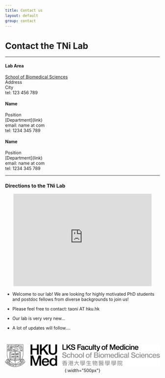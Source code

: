 ```yaml
---
title: Contact us
layout: default
group: contact
---
```


# Contact the TNi Lab


---
<div class="row" markdown="1">

<div class="col-md-4 col-ms-4">

#### Lab Area
  [School of Biomedical Sciences ](Link)<br>
  Address<br>
  City<br>
  tel: 123 456 789

</div>

<div class="col-md-4 col-ms-4">
  <h4> Name</h4>
  Position<br>
  [Department](link)<br>
  email: name at com<br>
  tel: 1234 345 789<br>
<!--   <h4>Ying Wang, Ph.D.</h4>
  Assistant Professor<br>
  [Department of Pharmacology](https://med.sustech.edu.cn/about/yxsz/id/44.html?lang=zh-cn)<br>
  [School of Medicine](https://med.sustech.edu.cn/index.html?lang=en-us)<br>
  South University of Science and Technology 
  Shenzhen, Zip Code xxx <br>
  email: xxxx (at) xxxx.edu.cn <br>
  tel: 123 456 789 -->
</div>

<div class="col-md-4 col-ms-4">

  <h4> Name</h4>
  Position<br>
  [Department](link)<br>
  email: name at com<br>
  tel: 1234 345 789<br>

</div>

</div>

---



<div class="row">



<div class="col-md-5 col-ms-5">

### Directions to the TNi Lab


<div align="center">
<!-- <iframe jsname="L5Fo6c" class="YMEQtf" style="justify-content: center;" sandbox="allow-scripts allow-popups allow-forms allow-same-origin allow-popups-to-escape-sandbox allow-downloads" aria-label="Map, Li Ka Shing Faculty of Medicine, The University of Hong Kong (HKUMed)" src="https://maps-api-ssl.google.com/maps?hl=en-US&amp;ll=22.267136,114.128507&amp;output=embed&amp;q=21+Sassoon+Rd,+Pok+Fu+Lam,+Hong+Kong+(Li+Ka+Shing+Faculty+of+Medicine,+The+University+of+Hong+Kong+(HKUMed))&amp;z=17" allowfullscreen="" frameborder="0"></iframe>
 -->

<iframe
  width="450"
  height="300"
  style="border:0"
  loading="lazy"
  allowfullscreen
   src="https://maps-api-ssl.google.com/maps?hl=en-US&amp;ll=22.267136,114.128507&amp;output=embed&amp;q=21+Sassoon+Rd,+Pok+Fu+Lam,+Hong+Kong+(Li+Ka+Shing+Faculty+of+Medicine,+The+University+of+Hong+Kong+(HKUMed))&amp;z=17" >
</iframe>

</div>
</div>

<div class="col-md-7 col-ms-7">

* Welcome to our lab! We are looking for highly motivated PhD students and postdoc fellows from diverse backgrounds to join us!   

* Please feel free to contact: taoni AT hku.hk
   
* Our lab is very very new...   

* A lot of updates will follow....   

<br>


<div align="center">

![logo](/docs/assets/images/hkumed.png){:width="500px"}
</div>

</div>
</div>


